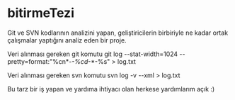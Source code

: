 # bitirmeTezi
Git ve SVN kodlarının analizini yapan, geliştiricilerin birbiriyle ne kadar ortak çalışmalar yaptığını analiz eden bir proje.

Veri alınması gereken git komutu git log --stat-width=1024 --pretty=format:"%cn*-*-%cd*-*-%s" > log.txt

Veri alınması gereken svn komutu svn log -v --xml > log.txt

Bu tarz bir iş yapan ve yardıma ihtiyacı olan herkese yardımlarım açık :)
